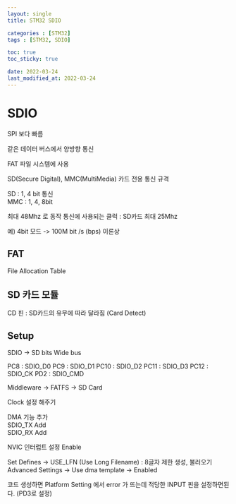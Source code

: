 ```yaml
---
layout: single
title: STM32 SDIO

categories : [STM32]
tags : [STM32, SDIO]

toc: true
toc_sticky: true

date: 2022-03-24
last_modified_at: 2022-03-24
---
```


# SDIO

SPI 보다 빠름  

같은 데이터 버스에서 양방향 통신

FAT 파일 시스템에 사용  
  
SD(Secure Digital), MMC(MultiMedia) 카드 전용 통신 규격  
  
SD : 1, 4 bit 통신  
MMC : 1, 4, 8bit    
  
최대 48Mhz 로 동작
통신에 사용되는 클럭 : SD카드 최대 25Mhz  

예) 4bit 모드 -> 100M bit /s (bps) 이론상  



## FAT 

File Allocation Table  

## SD 카드 모듈

CD 핀 : SD카드의 유무에 따라 달라짐 (Card Detect)


## Setup

SDIO -> SD bits Wide bus

PC8  : SDIO_D0
PC9  : SDIO_D1
PC10 : SDIO_D2
PC11 : SDIO_D3
PC12 : SDIO_CK
PD2  : SDIO_CMD

Middleware -> FATFS -> SD Card  
  
Clock 설정 해주기  

<SDIO>

DMA 기능 추가    
SDIO_TX Add  
SDIO_RX Add  
  
NVIC 인터럽트 설정 Enable

<FATFS>

Set Defines -> USE_LFN (Use Long Filename) : 8글자 제한 생성, 불러오기
Advanced Settings -> Use dma template -> Enabled

코드 생성하면 Platform Setting 에서 error 가 뜨는데 
적당한 INPUT 핀을 설정하면된다. (PD3로 설정)